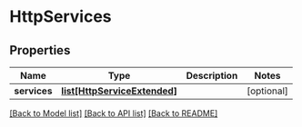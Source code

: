 # HttpServices

## Properties
Name | Type | Description | Notes
------------ | ------------- | ------------- | -------------
**services** | [**list[HttpServiceExtended]**](HttpServiceExtended.md) |  | [optional] 

[[Back to Model list]](../README.md#documentation-for-models) [[Back to API list]](../README.md#documentation-for-api-endpoints) [[Back to README]](../README.md)


